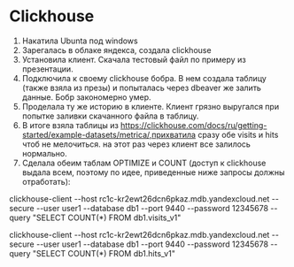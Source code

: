 # Clickhouse
1. Накатила Ubunta под windows
2. Зарегалась в облаке яндекса, создала clickhouse
3. Установила клиент. Скачала тестовый файл по примеру из презентации.
4. Подключила к своему clickhouse бобра. В нем создала таблицу (также взяла из презы) и попыталась через dbeaver же залить данные. Бобр закономерно умер. 
5. Проделала ту же историю в клиенте. Клиент грязно выругался при попытке заливки скачанного файла в таблицу.
6. В итоге взяла таблицы из https://clickhouse.com/docs/ru/getting-started/example-datasets/metrica/,прихватила сразу обе visits и hits чтоб не мелочиться. на этот раз через клиент все залилось нормально.
7. Сделала обеим таблам OPTIMIZE и COUNT (доступ к clickhouse выдала всем, поэтому по идее, приведенные ниже запросы должны отработать):

  clickhouse-client --host rc1c-kr2ewt26dcn6pkaz.mdb.yandexcloud.net --secure --user user1 --database db1 --port 9440 --password 12345678 --query "SELECT COUNT(*) FROM db1.visits_v1"
  
  clickhouse-client --host rc1c-kr2ewt26dcn6pkaz.mdb.yandexcloud.net --secure --user user1 --database db1 --port 9440 --password 12345678 --query "SELECT COUNT(*) FROM db1.hits_v1"
